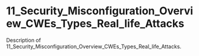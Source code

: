 # 11_Security_Misconfiguration_Overview_CWEs_Types_Real_life_Attacks

Description of 11_Security_Misconfiguration_Overview_CWEs_Types_Real_life_Attacks.